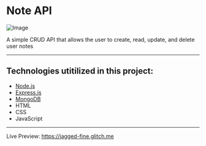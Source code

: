 
# Note API

![Image](https://appdividend.com/wp-content/uploads/2017/06/express-js-tutorials.jpg)

A simple CRUD API that allows the user to create, read, update, and delete user notes

------------------------------------------------------------------------------------------------------------------------------  

## Technologies utitilized in this project:
- [Node.js](https://nodejs.org/en/) 
- [Express.js](https://expressjs.com)
- [MongoDB](https://www.mongodb.com) 
- HTML
- CSS
- JavaScript

---------------------------------------------------------------------------------------------------------------------------
Live Preview: https://jagged-fine.glitch.me
